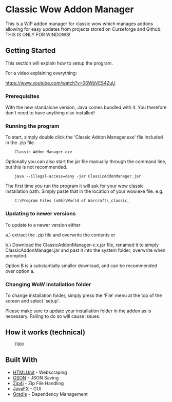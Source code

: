 # Classic Wow Addon Manager

This is a WIP addon manager for classic wow which manages addons allowing  for easy updates from projects stored on Curseforge and Github. THIS IS ONLY FOR WINDOWS!

## Getting Started

This section will explain how to setup the program.

For a video explaining everything:

https://www.youtube.com/watch?v=06WbVES4ZuU

### Prerequisites

With the new standalone version, Java comes bundled with it. You therefore don't need to have anything else installed!

### Running the program

To start, simply double click the 'Classic Addon Manager.exe' file included in the .zip file.

```
    Classic Addon Manager.exe
```

Optionally you can also start the jar file manually through the command line, but this is not recommended.

```
    java --illegal-access=deny -jar ClassicAddonManager.jar
```

The first time you run the program it will ask for your wow classic installation path. 
Simply paste that in the location of your wow.exe file. e.g.
```
    C:\Program Files (x86)\World of Warcraft\_classic_
```

### Updating to newer versions

To update to a newer version either
 
a.) extract the .zip file and overwrite the contents or
  
b.) Download the ClassicAddonManager-x.x.jar file, renamed it to simply ClassicAddonManager.jar and past it into the
system folder, overwrite when prompted.

Option B is a substantially smaller download, and can be recommended over option a.

### Changing WoW installation folder

To change installation folder, simply press the 'File' menu at the top of the screen and select 'setup'.

Please make sure to update your installation folder in the addon as is necessary. Failing to do so will cause issues.


## How it works (technical)

```
    TODO
```

## Built With

* [HTMLUnit](http://htmlunit.sourceforge.net/) - Webscraping
* [GSON](https://github.com/google/gson) - JSON Saving
* [Zip4j](https://github.com/srikanth-lingala/zip4j) - Zip File Handling
* [JavaFX](https://openjfx.io/) - GUI
* [Gradle](https://gradle.org/) - Dependency Management
